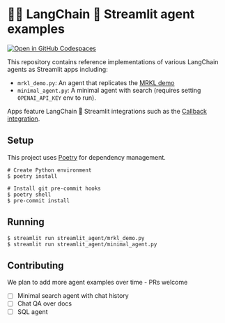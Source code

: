 # 🦜️🔗 LangChain 🤝 Streamlit agent examples

[![Open in GitHub Codespaces](https://github.com/codespaces/badge.svg)](https://codespaces.new/langchain-ai/streamlit-agent?quickstart=1)

This repository contains reference implementations of various LangChain agents as Streamlit apps including:

- `mrkl_demo.py`: An agent that replicates the [MRKL demo](https://python.langchain.com/docs/modules/agents/how_to/mrkl)
- `minimal_agent.py`: A minimal agent with search (requires setting `OPENAI_API_KEY` env to run).

Apps feature LangChain 🤝 Streamlit integrations such as the
[Callback integration](https://python.langchain.com/docs/modules/callbacks/integrations/streamlit).

## Setup

This project uses [Poetry](https://python-poetry.org/) for dependency management.

```shell
# Create Python environment
$ poetry install

# Install git pre-commit hooks
$ poetry shell
$ pre-commit install
```

## Running

```shell
$ streamlit run streamlit_agent/mrkl_demo.py
$ streamlit run streamlit_agent/minimal_agent.py
```

## Contributing

We plan to add more agent examples over time - PRs welcome

- [ ] Minimal search agent with chat history
- [ ] Chat QA over docs
- [ ] SQL agent

